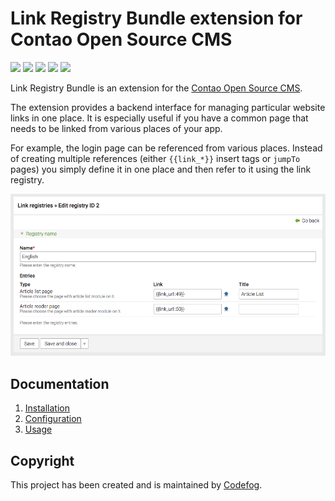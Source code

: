 # Link Registry Bundle extension for Contao Open Source CMS

[![](https://img.shields.io/packagist/v/codefog/contao-link-registry.svg)](https://packagist.org/packages/codefog/contao-link-registry)
[![](https://img.shields.io/packagist/l/codefog/contao-link-registry.svg)](https://github.com/codefog/contao-link-registry/blob/master/LICENSE.txt)
[![](https://img.shields.io/packagist/dt/codefog/contao-link-registry.svg)](https://packagist.org/packages/codefog/contao-link-registry)
[![](https://img.shields.io/travis/codefog/contao-link-registry/master.svg)](https://travis-ci.org/codefog/contao-link-registry/)
[![](https://img.shields.io/coveralls/codefog/contao-link-registry/master.svg)](https://coveralls.io/github/codefog/contao-link-registry)

Link Registry Bundle is an extension for the [Contao Open Source CMS](https://contao.org).

The extension provides a backend interface for managing particular website links in one place. It is especially
useful if you have a common page that needs to be linked from various places of your app.

For example, the login page can be referenced from various places. Instead of creating multiple references
(either ```{{link_*}}``` insert tags or ```jumpTo``` pages) you simply define it in one place and then refer to it
using the link registry.

![](docs/images/backend-registry.png)

## Documentation

1. [Installation](docs/01-installation.md)
2. [Configuration](docs/02-config.md)
3. [Usage](docs/03-usage.md)

## Copyright

This project has been created and is maintained by [Codefog](https://codefog.pl).
